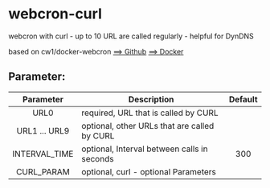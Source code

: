 # webcron-curl
webcron with curl - up to 10 URL are called regularly - helpful for DynDNS

based on cw1/docker-webcron 
[==> Github](https://github.com/cw1/docker-webcron)
[==> Docker](https://hub.docker.com/r/cw1900/docker-webcron)

## Parameter:

| Parameter | Description | Default |
| :----: | --- | :----: |
| URL0 | required, URL that is called by CURL | |
| URL1 ... URL9 | optional, other URLs that are called by CURL| |
| INTERVAL_TIME | optional, Interval between calls in seconds | 300 |
| CURL_PARAM | optional, curl - optional Parameters | |

